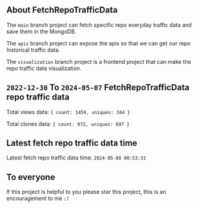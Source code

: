 ## About FetchRepoTrafficData

The `main` branch project can fetch specific repo everyday traffic data and save them in the MongoDB.

The `apis` branch project can expose the apis so that we can get our repo historical traffic data.

The `visualization` branch project is a frontend project that can make the repo traffic data visualization.

## `2022-12-30` To `2024-05-07` FetchRepoTrafficData repo traffic data

Total views data: `{ count: 1459, uniques: 344 }`

Total clones data: `{ count: 972, uniques: 697 }`

## Latest fetch repo traffic data time

Latest fetch repo traffic data time: `2024-05-08 00:53:31`

## To everyone

If this project is helpful to you please star this project, this is an encouragement to me `:)`



